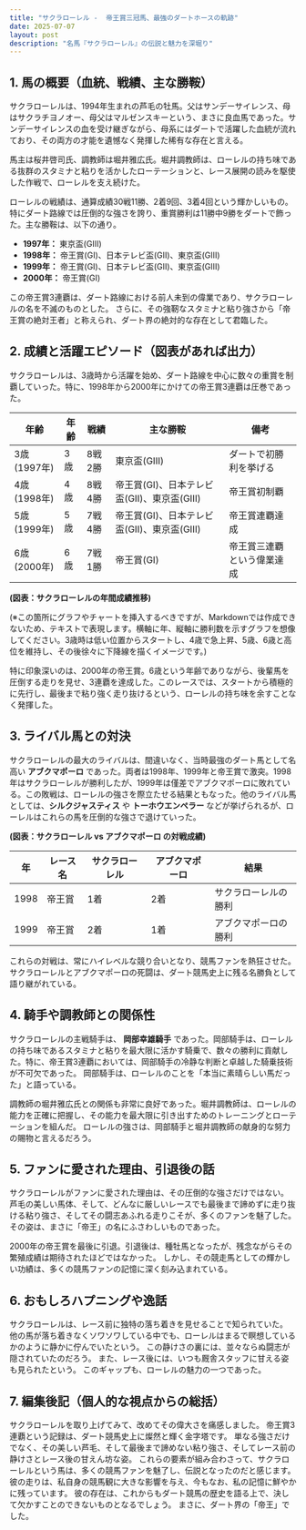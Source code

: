 ```yaml
---
title: "サクラローレル -  帝王賞三冠馬、最強のダートホースの軌跡"
date: 2025-07-07
layout: post
description: "名馬『サクラローレル』の伝説と魅力を深堀り"
---
```


## 1. 馬の概要（血統、戦績、主な勝鞍）

サクラローレルは、1994年生まれの芦毛の牡馬。父はサンデーサイレンス、母はサクラチヨノオー、母父はマルゼンスキーという、まさに良血馬であった。サンデーサイレンスの血を受け継ぎながら、母系にはダートで活躍した血統が流れており、その両方の才能を遺憾なく発揮した稀有な存在と言える。

馬主は桜井啓司氏、調教師は堀井雅広氏。堀井調教師は、ローレルの持ち味である抜群のスタミナと粘りを活かしたローテーションと、レース展開の読みを駆使した作戦で、ローレルを支え続けた。

ローレルの戦績は、通算成績30戦11勝、2着9回、3着4回という輝かしいもの。特にダート路線では圧倒的な強さを誇り、重賞勝利は11勝中9勝をダートで飾った。主な勝鞍は、以下の通り。

* **1997年：**  東京盃(GIII)
* **1998年：**  帝王賞(GI)、日本テレビ盃(GII)、東京盃(GIII)
* **1999年：**  帝王賞(GI)、日本テレビ盃(GII)、東京盃(GIII)
* **2000年：**  帝王賞(GI)

この帝王賞3連覇は、ダート路線における前人未到の偉業であり、サクラローレルの名を不滅のものとした。  さらに、その強靭なスタミナと粘り強さから「帝王賞の絶対王者」と称えられ、ダート界の絶対的な存在として君臨した。


## 2. 成績と活躍エピソード（図表があれば出力）

サクラローレルは、3歳時から活躍を始め、ダート路線を中心に数々の重賞を制覇していった。特に、1998年から2000年にかけての帝王賞3連覇は圧巻であった。

| 年齢 | 年齢 | 戦績 | 主な勝鞍 | 備考 |
|---|---|---|---|---|
| 3歳(1997年) | 3歳 | 8戦2勝 | 東京盃(GIII) | ダートで初勝利を挙げる |
| 4歳(1998年) | 4歳 | 8戦4勝 | 帝王賞(GI)、日本テレビ盃(GII)、東京盃(GIII) | 帝王賞初制覇 |
| 5歳(1999年) | 5歳 | 7戦4勝 | 帝王賞(GI)、日本テレビ盃(GII)、東京盃(GIII) | 帝王賞連覇達成 |
| 6歳(2000年) | 6歳 | 7戦1勝 | 帝王賞(GI) | 帝王賞三連覇という偉業達成 |


**(図表：サクラローレルの年間成績推移)**

(※この箇所にグラフやチャートを挿入するべきですが、Markdownでは作成できないため、テキストで表現します。横軸に年、縦軸に勝利数を示すグラフを想像してください。3歳時は低い位置からスタートし、4歳で急上昇、5歳、6歳と高位を維持し、その後徐々に下降線を描くイメージです。)


特に印象深いのは、2000年の帝王賞。6歳という年齢でありながら、後輩馬を圧倒する走りを見せ、3連覇を達成した。このレースでは、スタートから積極的に先行し、最後まで粘り強く走り抜けるという、ローレルの持ち味を余すことなく発揮した。


## 3. ライバル馬との対決

サクラローレルの最大のライバルは、間違いなく、当時最強のダート馬として名高い **アブクマポーロ** であった。両者は1998年、1999年と帝王賞で激突。1998年はサクラローレルが勝利したが、1999年は僅差でアブクマポーロに敗れている。この敗戦は、ローレルの強さを際立たせる結果ともなった。他のライバル馬としては、**シルクジャスティス** や **トーホウエンペラー** などが挙げられるが、ローレルはこれらの馬を圧倒的な強さで退けていった。

**(図表：サクラローレル vs アブクマポーロ の対戦成績)**

| 年 | レース名 | サクラローレル | アブクマポーロ | 結果 |
|---|---|---|---|---|
| 1998 | 帝王賞 | 1着 | 2着 | サクラローレルの勝利 |
| 1999 | 帝王賞 | 2着 | 1着 | アブクマポーロの勝利 |


これらの対戦は、常にハイレベルな競り合いとなり、競馬ファンを熱狂させた。  サクラローレルとアブクマポーロの死闘は、ダート競馬史上に残る名勝負として語り継がれている。


## 4. 騎手や調教師との関係性

サクラローレルの主戦騎手は、 **岡部幸雄騎手** であった。岡部騎手は、ローレルの持ち味であるスタミナと粘りを最大限に活かす騎乗で、数々の勝利に貢献した。特に、帝王賞3連覇においては、岡部騎手の冷静な判断と卓越した騎乗技術が不可欠であった。  岡部騎手は、ローレルのことを「本当に素晴らしい馬だった」と語っている。

調教師の堀井雅広氏との関係も非常に良好であった。堀井調教師は、ローレルの能力を正確に把握し、その能力を最大限に引き出すためのトレーニングとローテーションを組んだ。  ローレルの強さは、岡部騎手と堀井調教師の献身的な努力の賜物と言えるだろう。


## 5. ファンに愛された理由、引退後の話

サクラローレルがファンに愛された理由は、その圧倒的な強さだけではない。  芦毛の美しい馬体、そして、どんなに厳しいレースでも最後まで諦めずに走り抜ける粘り強さ、そしてその闘志あふれる走りこそが、多くのファンを魅了した。  その姿は、まさに「帝王」の名にふさわしいものであった。

2000年の帝王賞を最後に引退。引退後は、種牡馬となったが、残念ながらその繁殖成績は期待されたほどではなかった。  しかし、その競走馬としての輝かしい功績は、多くの競馬ファンの記憶に深く刻み込まれている。


## 6. おもしろハプニングや逸話

サクラローレルは、レース前に独特の落ち着きを見せることで知られていた。  他の馬が落ち着きなくソワソワしている中でも、ローレルはまるで瞑想しているかのように静かに佇んでいたという。  この静けさの裏には、並々ならぬ闘志が隠されていたのだろう。  また、レース後には、いつも厩舎スタッフに甘える姿も見られたという。  このギャップも、ローレルの魅力の一つであった。


## 7. 編集後記（個人的な視点からの総括）

サクラローレルを取り上げてみて、改めてその偉大さを痛感しました。  帝王賞3連覇という記録は、ダート競馬史上に燦然と輝く金字塔です。  単なる強さだけでなく、その美しい芦毛、そして最後まで諦めない粘り強さ、そしてレース前の静けさとレース後の甘えん坊な姿。  これらの要素が組み合わさって、サクラローレルという馬は、多くの競馬ファンを魅了し、伝説となったのだと感じます。  彼の走りは、私自身の競馬観に大きな影響を与え、今もなお、私の記憶に鮮やかに残っています。  彼の存在は、これからもダート競馬の歴史を語る上で、決して欠かすことのできないものとなるでしょう。  まさに、ダート界の「帝王」でした。
